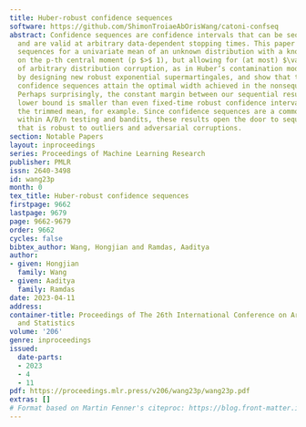 ```yaml
---
title: Huber-robust confidence sequences
software: https://github.com/ShimonTroiaeAbOrisWang/catoni-confseq
abstract: Confidence sequences are confidence intervals that can be sequentially tracked,
  and are valid at arbitrary data-dependent stopping times. This paper presents confidence
  sequences for a univariate mean of an unknown distribution with a known upper bound
  on the p-th central moment (p $>$ 1), but allowing for (at most) $\varepsilon$ fraction
  of arbitrary distribution corruption, as in Huber’s contamination model. We do this
  by designing new robust exponential supermartingales, and show that the resulting
  confidence sequences attain the optimal width achieved in the nonsequential setting.
  Perhaps surprisingly, the constant margin between our sequential result and the
  lower bound is smaller than even fixed-time robust confidence intervals based on
  the trimmed mean, for example. Since confidence sequences are a common tool used
  within A/B/n testing and bandits, these results open the door to sequential experimentation
  that is robust to outliers and adversarial corruptions.
section: Notable Papers
layout: inproceedings
series: Proceedings of Machine Learning Research
publisher: PMLR
issn: 2640-3498
id: wang23p
month: 0
tex_title: Huber-robust confidence sequences
firstpage: 9662
lastpage: 9679
page: 9662-9679
order: 9662
cycles: false
bibtex_author: Wang, Hongjian and Ramdas, Aaditya
author:
- given: Hongjian
  family: Wang
- given: Aaditya
  family: Ramdas
date: 2023-04-11
address:
container-title: Proceedings of The 26th International Conference on Artificial Intelligence
  and Statistics
volume: '206'
genre: inproceedings
issued:
  date-parts:
  - 2023
  - 4
  - 11
pdf: https://proceedings.mlr.press/v206/wang23p/wang23p.pdf
extras: []
# Format based on Martin Fenner's citeproc: https://blog.front-matter.io/posts/citeproc-yaml-for-bibliographies/
---
```

